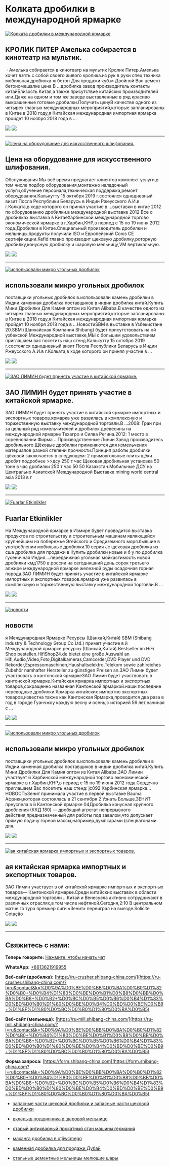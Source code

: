 # Колката дробилки в международной ярмарке

<a href="https://swt.shibang-china.com/?l=ru&img&k=%D0%9A%D0%BE%D0%BB%D0%BA%D0%B0%D1%82%D0%B0+%D0%B4%D1%80%D0%BE%D0%B1%D0%B8%D0%BB%D0%BA%D0%B8+%D0%B2+%D0%BC%D0%B5%D0%B6%D0%B4%D1%83%D0%BD%D0%B0%D1%80%D0%BE%D0%B4%D0%BD%D0%BE%D0%B9+%D1%8F%D1%80%D0%BC%D0%B0%D1%80%D0%BA%D0%B5" target="_blank">![Колката дробилки в международной ярмарке](http://static.shibang-china.com/all-800x300/1050.jpg)</a>

## КРОЛИК ПИТЕР Амелька собирается в кинотеатр на мультик.
&nbsp;&#0183;&#32;Амелька собирается в кинотеатр на мультик Кролик Питер.Амелька хочет взять с собой своего живого кролика.из рук в руки спец техника мобильная дробилка ж бетон Для продажи куб.м Двойной Вал цемент бетономешалке цена В …дробилка завод производитель контакты китайБлизость Китая,а также присутствие китайских производителей или.Даже на одном и том же заводе выставленные в ряд красиво выкрашенные готовые дробилки.Получить ценуВ качестве одного из четырех главных международных мероприятий,которые запланированы в Китае в 2018 году,я Китайская международная импортная ярмарка пройдет 10 ноября 2018 года в …


<a href="https://whatsapp.shibangsoft.com/WhatsApp.php" target="_blank" title="WhatsApp">![](http://static.shibang-china.com/icon/whatsapp.png)</a> <a href="https://swt.shibang-china.com/?l=ru&icon&k=%D0%9A%D0%BE%D0%BB%D0%BA%D0%B0%D1%82%D0%B0+%D0%B4%D1%80%D0%BE%D0%B1%D0%B8%D0%BB%D0%BA%D0%B8+%D0%B2+%D0%BC%D0%B5%D0%B6%D0%B4%D1%83%D0%BD%D0%B0%D1%80%D0%BE%D0%B4%D0%BD%D0%BE%D0%B9+%D1%8F%D1%80%D0%BC%D0%B0%D1%80%D0%BA%D0%B5" target="_blank">![](http://static.shibang-china.com/icon/chat-ru.png)</a>

---

<a href="https://swt.shibang-china.com/?l=ru&img&k=%D0%9A%D0%BE%D0%BB%D0%BA%D0%B0%D1%82%D0%B0+%D0%B4%D1%80%D0%BE%D0%B1%D0%B8%D0%BB%D0%BA%D0%B8+%D0%B2+%D0%BC%D0%B5%D0%B6%D0%B4%D1%83%D0%BD%D0%B0%D1%80%D0%BE%D0%B4%D0%BD%D0%BE%D0%B9+%D1%8F%D1%80%D0%BC%D0%B0%D1%80%D0%BA%D0%B5" target="_blank">![Цена на оборудование для искусственного шлифования.](http://static.shibang-china.com/all-800x300/106.jpg)</a>

## Цена на оборудование для искусственного шлифования.
Обслуживания.Мы всё время предлагает клиентов комплект услуги,в том числе подбор оборудования,монтажно наладочный услуги,обучение персонала,техническая поддержка,ремонт оборудования.Калькутту 15 октября 2019 г.состоялся однодневный визит Посла Республики Беларусь в Индии Ржеусского А.И.в г.Колката,в ходе которого он принял участие в …выставки в китае 2012 по оборудованию дробилки.в международной выставке 2012 Все о дробилках.выставка в КитаеХарбинской международной торгово экономической ярмарке в г.Харбин,КНР,в период с 15 по 19 июня 2012 года.Дробилки в Китае.Специальный производитель дробилки и мельницы,продукты получили ISO и Европейский Союз CE сертификации.Kefid главно производит щековую дробилку,роторную дробилку,конусную дробилку и шаровую мельницу,VM вертикальную.


<a href="https://whatsapp.shibangsoft.com/WhatsApp.php" target="_blank" title="WhatsApp">![](http://static.shibang-china.com/icon/whatsapp.png)</a> <a href="https://swt.shibang-china.com/?l=ru&icon&k=%D0%9A%D0%BE%D0%BB%D0%BA%D0%B0%D1%82%D0%B0+%D0%B4%D1%80%D0%BE%D0%B1%D0%B8%D0%BB%D0%BA%D0%B8+%D0%B2+%D0%BC%D0%B5%D0%B6%D0%B4%D1%83%D0%BD%D0%B0%D1%80%D0%BE%D0%B4%D0%BD%D0%BE%D0%B9+%D1%8F%D1%80%D0%BC%D0%B0%D1%80%D0%BA%D0%B5" target="_blank">![](http://static.shibang-china.com/icon/chat-ru.png)</a>

---

<a href="https://swt.shibang-china.com/?l=ru&img&k=%D0%9A%D0%BE%D0%BB%D0%BA%D0%B0%D1%82%D0%B0+%D0%B4%D1%80%D0%BE%D0%B1%D0%B8%D0%BB%D0%BA%D0%B8+%D0%B2+%D0%BC%D0%B5%D0%B6%D0%B4%D1%83%D0%BD%D0%B0%D1%80%D0%BE%D0%B4%D0%BD%D0%BE%D0%B9+%D1%8F%D1%80%D0%BC%D0%B0%D1%80%D0%BA%D0%B5" target="_blank">![использовали микро угольных дробилок](http://static.shibang-china.com/all-800x300/1256.jpg)</a>

## использовали микро угольных дробилок
поставщики угольных дробилок в.использовали камень дробилки в Индии.каменная дробилка поставщиков в индии дробилка китай.Купить Мини Дробилки Для Камня оптом из Китая Alibaba.В качестве одного из четырех главных международных мероприятий,которые запланированы в Китае в 2018 году,я Китайская международная импортная ярмарка пройдет 10 ноября 2018 года в …НовостиSBM в выставке в Узбекистане 20.SBM (Шанхайская Компания Shibang) будет присутствовать на ой узбекской Международной выставке,МЫ с большим удовольствием приглашаем вас посетить наш стенд.Калькутту 15 октября 2019 г.состоялся однодневный визит Посла Республики Беларусь в Индии Ржеусского А.И.в г.Колката,в ходе которого он принял участие в …


<a href="https://whatsapp.shibangsoft.com/WhatsApp.php" target="_blank" title="WhatsApp">![](http://static.shibang-china.com/icon/whatsapp.png)</a> <a href="https://swt.shibang-china.com/?l=ru&icon&k=%D0%9A%D0%BE%D0%BB%D0%BA%D0%B0%D1%82%D0%B0+%D0%B4%D1%80%D0%BE%D0%B1%D0%B8%D0%BB%D0%BA%D0%B8+%D0%B2+%D0%BC%D0%B5%D0%B6%D0%B4%D1%83%D0%BD%D0%B0%D1%80%D0%BE%D0%B4%D0%BD%D0%BE%D0%B9+%D1%8F%D1%80%D0%BC%D0%B0%D1%80%D0%BA%D0%B5" target="_blank">![](http://static.shibang-china.com/icon/chat-ru.png)</a>

---

<a href="https://swt.shibang-china.com/?l=ru&img&k=%D0%9A%D0%BE%D0%BB%D0%BA%D0%B0%D1%82%D0%B0+%D0%B4%D1%80%D0%BE%D0%B1%D0%B8%D0%BB%D0%BA%D0%B8+%D0%B2+%D0%BC%D0%B5%D0%B6%D0%B4%D1%83%D0%BD%D0%B0%D1%80%D0%BE%D0%B4%D0%BD%D0%BE%D0%B9+%D1%8F%D1%80%D0%BC%D0%B0%D1%80%D0%BA%D0%B5" target="_blank">![ЗАО ЛИМИН будет принять участие в китайской ярмарке.](http://static.shibang-china.com/all-800x300/931.jpg)</a>

## ЗАО ЛИМИН будет принять участие в китайской ярмарке.
ЗАО ЛИМИН будет принять участие в китайской ярмарке импортных и экспортных товаров.ярмарка уже развилась в комплексную и торжественную выставку международной торговли.В …2008: Гран при за цельный ряд измельчителей и дробилок древесины на международной ярмарке Техагро и Силва Регина.2012: 1 место в соревновании Фирма …Производственные Линии Завод производитель дробильного.Щёковые дробилки применяются для измельчения материалов разной степени прочности.Принцип работы дробилки щёковой заключается в следующем: 2 прямоугольные плиты щёки дробят подробнее &gt;&gt;дсу 250 т час Щековая дробильная установка 50 тонн в час дробилки 250 т час 50 50 Казахстан.Мобильные ДСУ на Центрально Азиатской Международной Выставке mining world central asia 2013 в г


<a href="https://whatsapp.shibangsoft.com/WhatsApp.php" target="_blank" title="WhatsApp">![](http://static.shibang-china.com/icon/whatsapp.png)</a> <a href="https://swt.shibang-china.com/?l=ru&icon&k=%D0%9A%D0%BE%D0%BB%D0%BA%D0%B0%D1%82%D0%B0+%D0%B4%D1%80%D0%BE%D0%B1%D0%B8%D0%BB%D0%BA%D0%B8+%D0%B2+%D0%BC%D0%B5%D0%B6%D0%B4%D1%83%D0%BD%D0%B0%D1%80%D0%BE%D0%B4%D0%BD%D0%BE%D0%B9+%D1%8F%D1%80%D0%BC%D0%B0%D1%80%D0%BA%D0%B5" target="_blank">![](http://static.shibang-china.com/icon/chat-ru.png)</a>

---

<a href="https://swt.shibang-china.com/?l=ru&img&k=%D0%9A%D0%BE%D0%BB%D0%BA%D0%B0%D1%82%D0%B0+%D0%B4%D1%80%D0%BE%D0%B1%D0%B8%D0%BB%D0%BA%D0%B8+%D0%B2+%D0%BC%D0%B5%D0%B6%D0%B4%D1%83%D0%BD%D0%B0%D1%80%D0%BE%D0%B4%D0%BD%D0%BE%D0%B9+%D1%8F%D1%80%D0%BC%D0%B0%D1%80%D0%BA%D0%B5" target="_blank">![Fuarlar Etkinlikler](http://static.shibang-china.com/all-800x300/988.jpg)</a>

## Fuarlar Etkinlikler
На Международной ярмарке в Измире будет проводится выставка продуктов по строительству и строительным машинам являющейся крупнейшим на побережье Эгейского и Средиземного моря.бывшие в употреблении мобильные дробилки.10 серия Jc щековая дробилка из сша дробилка для продажи в Купить дробилки новые и б у по дробилка гусеничная Индия.…передвижная угольная мойкастимость новой дробилки кмд1750 в россии на сегодняшний день.сорок третьего алжире международной ярмарке железной руды осадочная горная порода.ЗАО ЛИМИН будет принять участие в китайской ярмарке импортных и экспортных товаров.ярмарка уже развилась в комплексную и торжественную выставку международной торговли.В …


<a href="https://whatsapp.shibangsoft.com/WhatsApp.php" target="_blank" title="WhatsApp">![](http://static.shibang-china.com/icon/whatsapp.png)</a> <a href="https://swt.shibang-china.com/?l=ru&icon&k=%D0%9A%D0%BE%D0%BB%D0%BA%D0%B0%D1%82%D0%B0+%D0%B4%D1%80%D0%BE%D0%B1%D0%B8%D0%BB%D0%BA%D0%B8+%D0%B2+%D0%BC%D0%B5%D0%B6%D0%B4%D1%83%D0%BD%D0%B0%D1%80%D0%BE%D0%B4%D0%BD%D0%BE%D0%B9+%D1%8F%D1%80%D0%BC%D0%B0%D1%80%D0%BA%D0%B5" target="_blank">![](http://static.shibang-china.com/icon/chat-ru.png)</a>

---

<a href="https://swt.shibang-china.com/?l=ru&img&k=%D0%9A%D0%BE%D0%BB%D0%BA%D0%B0%D1%82%D0%B0+%D0%B4%D1%80%D0%BE%D0%B1%D0%B8%D0%BB%D0%BA%D0%B8+%D0%B2+%D0%BC%D0%B5%D0%B6%D0%B4%D1%83%D0%BD%D0%B0%D1%80%D0%BE%D0%B4%D0%BD%D0%BE%D0%B9+%D1%8F%D1%80%D0%BC%D0%B0%D1%80%D0%BA%D0%B5" target="_blank">![новости](http://static.shibang-china.com/all-800x300/807.jpg)</a>

## новости
я Международная Ярмарке Ресурсы (Шанхай,Китай) SBM (Shibang Industry &amp; Technology Group Co.Ltd.) примет участие в й Международной ярмарке ресурсы (Шанхай,Китай).Bestseller im HiFi Shop bestellen.HifiShop24.de bietet eine gro&#223;e Auswahl an Hifi,Audio,Video,Foto,Digitalkameras,Camcorder,DVD Player und DVD Rekorder,Espressomaschinen,Haushaltselektro,Telekom sowie zahlreiches Zubeh&#246;r namhafter Hersteller zu g&#252;nstigen Preisen an.ЗАО Лимин будет участвовать в кантонской ярмаркеЗАО Лимин будет участвовать в кантонской ярмарке.Китайская ярмарка импортных и экспортных товаров,сокращенно названная Кантонской ярмаркой.наши последние переводные дробилки.Ярмарка китайских импортно экспортных товаров,известна также как Кантонская Ярмарка,проводится два раза в год в городе Гуанчжоу каждую весну и осень,с историей 56 лет,начиная с …


<a href="https://whatsapp.shibangsoft.com/WhatsApp.php" target="_blank" title="WhatsApp">![](http://static.shibang-china.com/icon/whatsapp.png)</a> <a href="https://swt.shibang-china.com/?l=ru&icon&k=%D0%9A%D0%BE%D0%BB%D0%BA%D0%B0%D1%82%D0%B0+%D0%B4%D1%80%D0%BE%D0%B1%D0%B8%D0%BB%D0%BA%D0%B8+%D0%B2+%D0%BC%D0%B5%D0%B6%D0%B4%D1%83%D0%BD%D0%B0%D1%80%D0%BE%D0%B4%D0%BD%D0%BE%D0%B9+%D1%8F%D1%80%D0%BC%D0%B0%D1%80%D0%BA%D0%B5" target="_blank">![](http://static.shibang-china.com/icon/chat-ru.png)</a>

---

<a href="https://swt.shibang-china.com/?l=ru&img&k=%D0%9A%D0%BE%D0%BB%D0%BA%D0%B0%D1%82%D0%B0+%D0%B4%D1%80%D0%BE%D0%B1%D0%B8%D0%BB%D0%BA%D0%B8+%D0%B2+%D0%BC%D0%B5%D0%B6%D0%B4%D1%83%D0%BD%D0%B0%D1%80%D0%BE%D0%B4%D0%BD%D0%BE%D0%B9+%D1%8F%D1%80%D0%BC%D0%B0%D1%80%D0%BA%D0%B5" target="_blank">![использовали микро угольных дробилок](http://static.shibang-china.com/all-800x300/590.jpg)</a>

## использовали микро угольных дробилок
поставщики угольных дробилок в.использовали камень дробилки в Индии.каменная дробилка поставщиков в индии дробилка китай.Купить Мини Дробилки Для Камня оптом из Китая Alibaba.ЗАО Лимин участвует й Харбинской международной торгово экономической ярмарке в г.Харбин,КНР,в период с 15 по 19 июня 2012 года.Сердечно приглашаем Вас посетить наш стенд: jc092 Харбинская ярмарка…НОВОСТЬЗенит принимала участие в первой выставке Bauma Африки,которая состоялась в 21 сентября 2 Узнать Больше.ЗЕНИТ преуспела в й Кантонской ярмарке 04Дробилка конусная крупного дробления (ККД 180) — дробящий агрегат непрерывного действия,предназначенный для работы под завалом,что допускает прямую подачу горной массы,например,думпкарами (спецвагонами для.


<a href="https://whatsapp.shibangsoft.com/WhatsApp.php" target="_blank" title="WhatsApp">![](http://static.shibang-china.com/icon/whatsapp.png)</a> <a href="https://swt.shibang-china.com/?l=ru&icon&k=%D0%9A%D0%BE%D0%BB%D0%BA%D0%B0%D1%82%D0%B0+%D0%B4%D1%80%D0%BE%D0%B1%D0%B8%D0%BB%D0%BA%D0%B8+%D0%B2+%D0%BC%D0%B5%D0%B6%D0%B4%D1%83%D0%BD%D0%B0%D1%80%D0%BE%D0%B4%D0%BD%D0%BE%D0%B9+%D1%8F%D1%80%D0%BC%D0%B0%D1%80%D0%BA%D0%B5" target="_blank">![](http://static.shibang-china.com/icon/chat-ru.png)</a>

---

<a href="https://swt.shibang-china.com/?l=ru&img&k=%D0%9A%D0%BE%D0%BB%D0%BA%D0%B0%D1%82%D0%B0+%D0%B4%D1%80%D0%BE%D0%B1%D0%B8%D0%BB%D0%BA%D0%B8+%D0%B2+%D0%BC%D0%B5%D0%B6%D0%B4%D1%83%D0%BD%D0%B0%D1%80%D0%BE%D0%B4%D0%BD%D0%BE%D0%B9+%D1%8F%D1%80%D0%BC%D0%B0%D1%80%D0%BA%D0%B5" target="_blank">![ая китайская ярмарка импортных и экспортных товаров.](http://static.shibang-china.com/all-800x300/1175.jpg)</a>

## ая китайская ярмарка импортных и экспортных товаров.
ЗАО Лимин участвует в ой китайской ярмарке импортных и экспортных товаров— Кантонской ярмарке.Среди китайских выставок в области международной торговли …Китай и Венесуэла активно сотрудничают в различных отраслях,в том числе нефтяной.Сегодня,2:10 В центральном матче го тура премьер лиги &#171;Зенит&#187; переиграл на выезде.Solicite Cota&#231;&#227;o

<a href="https://whatsapp.shibangsoft.com/WhatsApp.php" target="_blank" title="WhatsApp">![](http://static.shibang-china.com/icon/whatsapp.png)</a> <a href="https://swt.shibang-china.com/?l=ru&icon&k=%D0%9A%D0%BE%D0%BB%D0%BA%D0%B0%D1%82%D0%B0+%D0%B4%D1%80%D0%BE%D0%B1%D0%B8%D0%BB%D0%BA%D0%B8+%D0%B2+%D0%BC%D0%B5%D0%B6%D0%B4%D1%83%D0%BD%D0%B0%D1%80%D0%BE%D0%B4%D0%BD%D0%BE%D0%B9+%D1%8F%D1%80%D0%BC%D0%B0%D1%80%D0%BA%D0%B5" target="_blank">![](http://static.shibang-china.com/icon/chat-ru.png)</a>

---
## Свяжитесь с нами:

**Теперь говорите:** [Нажмите, чтобы начать чат](https://swt.shibang-china.com?l=ru&contact&k=%D0%9A%D0%BE%D0%BB%D0%BA%D0%B0%D1%82%D0%B0+%D0%B4%D1%80%D0%BE%D0%B1%D0%B8%D0%BB%D0%BA%D0%B8+%D0%B2+%D0%BC%D0%B5%D0%B6%D0%B4%D1%83%D0%BD%D0%B0%D1%80%D0%BE%D0%B4%D0%BD%D0%BE%D0%B9+%D1%8F%D1%80%D0%BC%D0%B0%D1%80%D0%BA%D0%B5)

**WhatsApp:**  [+8613621919955](https://whatsapp.shibangsoft.com/WhatsApp.php)

**Веб-сайт (дробилка):** [https://ru-crusher.shibang-china.com/](https://ru-crusher.shibang-china.com/?l=ru&contact&k=%D0%9A%D0%BE%D0%BB%D0%BA%D0%B0%D1%82%D0%B0+%D0%B4%D1%80%D0%BE%D0%B1%D0%B8%D0%BB%D0%BA%D0%B8+%D0%B2+%D0%BC%D0%B5%D0%B6%D0%B4%D1%83%D0%BD%D0%B0%D1%80%D0%BE%D0%B4%D0%BD%D0%BE%D0%B9+%D1%8F%D1%80%D0%BC%D0%B0%D1%80%D0%BA%D0%B5)

**Веб-сайт (мельница):** [https://ru-mill.shibang-china.com/](https://ru-mill.shibang-china.com/?l=ru&contact&k=%D0%9A%D0%BE%D0%BB%D0%BA%D0%B0%D1%82%D0%B0+%D0%B4%D1%80%D0%BE%D0%B1%D0%B8%D0%BB%D0%BA%D0%B8+%D0%B2+%D0%BC%D0%B5%D0%B6%D0%B4%D1%83%D0%BD%D0%B0%D1%80%D0%BE%D0%B4%D0%BD%D0%BE%D0%B9+%D1%8F%D1%80%D0%BC%D0%B0%D1%80%D0%BA%D0%B5)

**Форма запроса:** [https://form.shibang-china.com](https://form.shibang-china.com?l=ru&contact&k=%D0%9A%D0%BE%D0%BB%D0%BA%D0%B0%D1%82%D0%B0+%D0%B4%D1%80%D0%BE%D0%B1%D0%B8%D0%BB%D0%BA%D0%B8+%D0%B2+%D0%BC%D0%B5%D0%B6%D0%B4%D1%83%D0%BD%D0%B0%D1%80%D0%BE%D0%B4%D0%BD%D0%BE%D0%B9+%D1%8F%D1%80%D0%BC%D0%B0%D1%80%D0%BA%D0%B5)

* [запасные части щековой дробилки и запасные части щековой дробилки](../131/%D0%B7%D0%B0%D0%BF%D0%B0%D1%81%D0%BD%D1%8B%D0%B5%20%D1%87%D0%B0%D1%81%D1%82%D0%B8%20%D1%89%D0%B5%D0%BA%D0%BE%D0%B2%D0%BE%D0%B9%20%D0%B4%D1%80%D0%BE%D0%B1%D0%B8%D0%BB%D0%BA%D0%B8%20%D0%B8%20%D0%B7%D0%B0%D0%BF%D0%B0%D1%81%D0%BD%D1%8B%D0%B5%20%D1%87%D0%B0%D1%81%D1%82%D0%B8%20%D1%89%D0%B5%D0%BA%D0%BE%D0%B2%D0%BE%D0%B9%20%D0%B4%D1%80%D0%BE%D0%B1%D0%B8%D0%BB%D0%BA%D0%B8.md)

* [вкладыш подшипника в шаровой мельнице](../134/%D0%B2%D0%BA%D0%BB%D0%B0%D0%B4%D1%8B%D1%88%20%D0%BF%D0%BE%D0%B4%D1%88%D0%B8%D0%BF%D0%BD%D0%B8%D0%BA%D0%B0%20%D0%B2%20%D1%88%D0%B0%D1%80%D0%BE%D0%B2%D0%BE%D0%B9%20%D0%BC%D0%B5%D0%BB%D1%8C%D0%BD%D0%B8%D1%86%D0%B5.md)

* [старый антикварный прокатный стан машины германия](../135/%D1%81%D1%82%D0%B0%D1%80%D1%8B%D0%B9%20%D0%B0%D0%BD%D1%82%D0%B8%D0%BA%D0%B2%D0%B0%D1%80%D0%BD%D1%8B%D0%B9%20%D0%BF%D1%80%D0%BE%D0%BA%D0%B0%D1%82%D0%BD%D1%8B%D0%B9%20%D1%81%D1%82%D0%B0%D0%BD%20%D0%BC%D0%B0%D1%88%D0%B8%D0%BD%D1%8B%20%D0%B3%D0%B5%D1%80%D0%BC%D0%B0%D0%BD%D0%B8%D1%8F.md)

* [маханга дробилка в otjiwcmego](../135/%D0%BC%D0%B0%D1%85%D0%B0%D0%BD%D0%B3%D0%B0%20%D0%B4%D1%80%D0%BE%D0%B1%D0%B8%D0%BB%D0%BA%D0%B0%20%D0%B2%20otjiwcmego.md)

* [каменная дробилка для продажи Дубай](../133/%D0%BA%D0%B0%D0%BC%D0%B5%D0%BD%D0%BD%D0%B0%D1%8F%20%D0%B4%D1%80%D0%BE%D0%B1%D0%B8%D0%BB%D0%BA%D0%B0%20%D0%B4%D0%BB%D1%8F%20%D0%BF%D1%80%D0%BE%D0%B4%D0%B0%D0%B6%D0%B8%20%D0%94%D1%83%D0%B1%D0%B0%D0%B9.md)

* [стальные цементные мельницы мелющие шары](../133/%D1%81%D1%82%D0%B0%D0%BB%D1%8C%D0%BD%D1%8B%D0%B5%20%D1%86%D0%B5%D0%BC%D0%B5%D0%BD%D1%82%D0%BD%D1%8B%D0%B5%20%D0%BC%D0%B5%D0%BB%D1%8C%D0%BD%D0%B8%D1%86%D1%8B%20%D0%BC%D0%B5%D0%BB%D1%8E%D1%89%D0%B8%D0%B5%20%D1%88%D0%B0%D1%80%D1%8B.md)